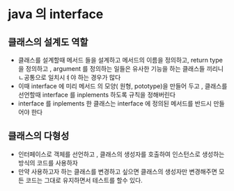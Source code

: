 # java 의 interface
## 클래스의 설계도 역할
* 클래스를 설계할때 메서드 들을 설계하고 
메서드의 이름을 정의하고, return type 을 정의하고 , argument 를 정의하는 일들은 유사한 기능을 하는 클래스들 끼리니 ㄴ공통으로 일치시ㅕ야 하는 경우가 많다 
* 이때 interface 에 미리 메서드 의 모양( 원형,  pototype)을 만들어 두고 , 클래스를 선언할때 interface 를 inplements 하도록 규칙을 정해버린다
* interface 를 inplements 한 클래스는 interface 에 정의된 메서드를 반드시 만들어야 한다

## 클래스의 다형성

* 인터페이스로 객체를 선언하고 , 클래스의 생성자를 호출하여 인스턴스로 생성하는 방식의 코드를 사용하자
* 만약 사용하고자 하는 클래스를 변경하고 싶으면 클래스의 생성자만 변경해주면 모든 코드는 그대로 유지하면서 테스트를 할수 있다.
